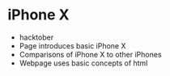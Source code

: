 # iPhone X #

- hacktober
- Page introduces basic iPhone X
- Comparisons of iPhone X to other iPhones
- Webpage uses basic concepts of html

    
